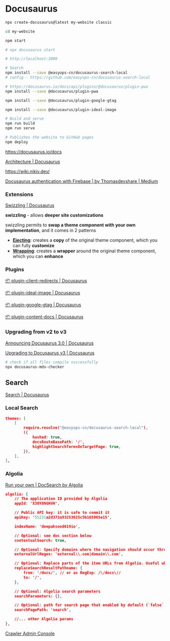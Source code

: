 # Docusaurus

```bash
npx create-docusaurus@latest my-website classic

cd my-website

npm start

# npx docusaurus start

# http://localhost:3000

# Search
npm install --save @easyops-cn/docusaurus-search-local
# config - https://github.com/easyops-cn/docusaurus-search-local

# https://docusaurus.io/docs/api/plugins/@docusaurus/plugin-pwa
npm install --save @docusaurus/plugin-pwa

npm install --save @docusaurus/plugin-google-gtag

npm install --save @docusaurus/plugin-ideal-image

# Build and serve
npm run build
npm run serve

# Publishes the website to GitHub pages
npm deploy
```

https://docusaurus.io/docs

[Architecture | Docusaurus](https://docusaurus.io/docs/next/advanced/architecture)

https://wiki.nikiv.dev/

[Docusaurus authentication with Firebase | by Thomasdevshare | Medium](https://medium.com/@thomasdevshare/docusaurus-authentication-with-firebase-c824da24bc51)

### Extensions

[Swizzling | Docusaurus](https://docusaurus.io/docs/swizzling)

**swizzling** - allows **deeper site customizations**

swizzling permits to **swap a theme component with your own implementation**, and it comes in 2 patterns

- [**Ejecting**](https://docusaurus.io/docs/swizzling#ejecting): creates a **copy** of the original theme component, which you can fully **customize**
- [**Wrapping**](https://docusaurus.io/docs/swizzling#wrapping): creates a **wrapper** around the original theme component, which you can **enhance**

### Plugins

[📦 plugin-client-redirects | Docusaurus](https://docusaurus.io/docs/api/plugins/@docusaurus/plugin-client-redirects)

[📦 plugin-ideal-image | Docusaurus](https://docusaurus.io/docs/api/plugins/@docusaurus/plugin-ideal-image)

[📦 plugin-google-gtag | Docusaurus](https://docusaurus.io/docs/api/plugins/@docusaurus/plugin-google-gtag)

[📦 plugin-content-docs | Docusaurus](https://docusaurus.io/docs/api/plugins/@docusaurus/plugin-content-docs)

### Upgrading from v2 to v3

[Announcing Docusaurus 3.0 | Docusaurus](https://docusaurus.io/blog/releases/3.0)

[Upgrading to Docusaurus v3 | Docusaurus](https://docusaurus.io/docs/migration/v3)

```bash
# check if all files compile successfully
npx docusaurus-mdx-checker
```

## Search

[Search | Docusaurus](https://docusaurus.io/docs/search)

### Local Search

```json
themes: [
	[
		require.resolve("@easyops-cn/docusaurus-search-local"),
		({
			hashed: true,
			docsRouteBasePath: '/',
			highlightSearchTermsOnTargetPage: true,
		}),
	],
],
```

### Algolia

[Run your own | DocSearch by Algolia](https://docsearch.algolia.com/docs/legacy/run-your-own/)

```json
algolia: {
	// The application ID provided by Algolia
	appId: 'X3OY8NGHVH',

	// Public API key: it is safe to commit it
	apiKey: '55231a2d373a93253025c5b165065e15',

	indexName: 'deepaksood619io',

	// Optional: see doc section below
	contextualSearch: true,

	// Optional: Specify domains where the navigation should occur through window.location instead on history.push. Useful when our Algolia config crawls multiple documentation sites and we want to navigate with window.location.href to them.
	externalUrlRegex: 'external\\.com|domain\\.com',

	// Optional: Replace parts of the item URLs from Algolia. Useful when using the same search index for multiple deployments using a different baseUrl. You can use regexp or string in the `from` param. For example: localhost:3000 vs myCompany.com/docs
	replaceSearchResultPathname: {
		from: '/docs/', // or as RegExp: /\/docs\//
		to: '/',
	},

	// Optional: Algolia search parameters
	searchParameters: {},

	// Optional: path for search page that enabled by default (`false` to disable it)
	searchPagePath: 'search',

	//... other Algolia params
},
```

[Crawler Admin Console](https://crawler.algolia.com/)
